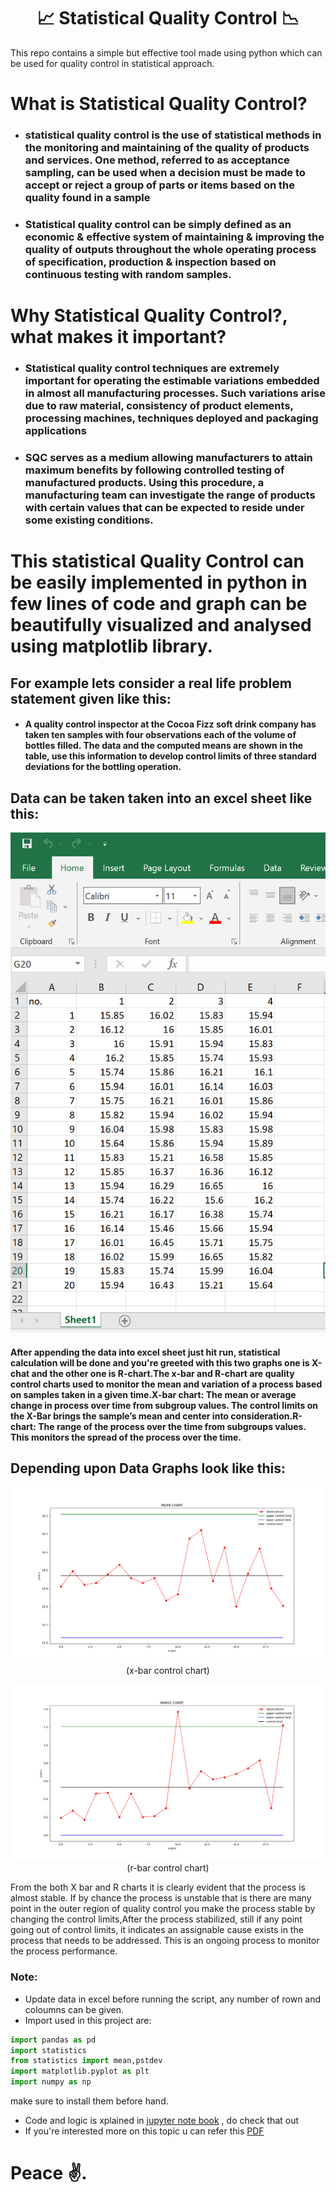 <h1 align="center">📈 Statistical Quality Control 📉</h1>

This repo contains a simple but effective tool made using python which can be used for quality control in statistical approach.

# What is Statistical Quality Control?
- ### statistical quality control is the use of statistical methods in the monitoring and maintaining of the quality of products and services. One method, referred to as acceptance sampling, can be used when a decision must be made to accept or reject a group of parts or items based on the quality found in a sample
- ### Statistical quality control can be simply defined as an economic & effective system of maintaining & improving the quality of outputs throughout the whole operating process of specification, production & inspection based on continuous testing with random samples.

# Why Statistical Quality Control?, what makes it important?
- ### Statistical quality control techniques are extremely important for operating the estimable variations embedded in almost all manufacturing processes. Such variations arise due to raw material, consistency of product elements, processing machines, techniques deployed and packaging applications
- ### SQC serves as a medium allowing manufacturers to attain maximum benefits by following controlled testing of manufactured products. Using this procedure, a manufacturing team can investigate the range of products with certain values that can be expected to reside under some existing conditions.

# This statistical Quality Control can be easily implemented in python in few lines of code and graph can be beautifully visualized and analysed using matplotlib library.

## For example lets consider a real life problem statement given like this:
- #### A quality control inspector at the Cocoa Fizz soft drink company has taken ten samples with four observations each of the volume of bottles filled. The data and the computed means are shown in the table, use this information to develop control limits of three standard deviations for the bottling operation.
## Data can be taken taken into an excel sheet like this:
<p align='center'><img src='preview/sample_data.png' height=800></p>

#### After appending the data into excel sheet just hit run, statistical calculation will be done and you're greeted with this two graphs one is X-chat and the other one is R-chart.The x-bar and R-chart are quality control charts used to monitor the mean and variation of a process based on samples taken in a given time.X-bar chart: The mean or average change in process over time from subgroup values. The control limits on the X-Bar brings the sample’s mean and center into consideration.R-chart: The range of the process over the time from subgroups values. This monitors the spread of the process over the time.

## Depending upon Data Graphs look like this:
<p align='center'><img src='preview/x_chart_sample.png'>(x-bar control chart)</p>
<p align='center'><img src='preview/r_chart_sample.png'>(r-bar control chart)</p>

From the both X bar and R charts it is clearly evident that the process is almost stable. If by chance the process is unstable that is there are many point in the outer region of quality control you make the process stable by changing the control limits,After the process stabilized, still if any point going out of control limits, it indicates an assignable cause exists in the process that needs to be addressed. This is an ongoing process to monitor the process performance.
### Note:
- Update data in excel before running the script, any number of rown and coloumns can be given.
- Import used in this project are:
```python
import pandas as pd 
import statistics
from statistics import mean,pstdev
import matplotlib.pyplot as plt
import numpy as np
```
make sure to install them before hand.
- Code and logic is xplained in <a href='https://github.com/sasivatsal7122/Statistical-Quality-Control/blob/main/SDS.ipynb'>jupyter note book</a> , do check that out
- If you're interested more on this topic u can refer this <a href='https://ncss-wpengine.netdna-ssl.com/wp-content/themes/ncss/pdf/Procedures/NCSS/X-bar_and_R_Charts.pdf'>PDF</a>

# Peace ✌️. 
